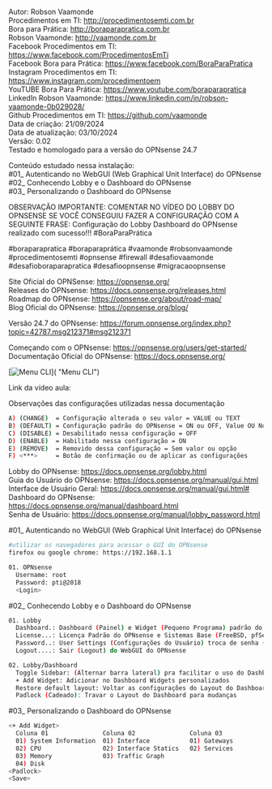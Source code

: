 Autor: Robson Vaamonde<br>
Procedimentos em TI: http://procedimentosemti.com.br<br>
Bora para Prática: http://boraparapratica.com.br<br>
Robson Vaamonde: http://vaamonde.com.br<br>
Facebook Procedimentos em TI: https://www.facebook.com/ProcedimentosEmTi<br>
Facebook Bora para Prática: https://www.facebook.com/BoraParaPratica<br>
Instagram Procedimentos em TI: https://www.instagram.com/procedimentoem<br>
YouTUBE Bora Para Prática: https://www.youtube.com/boraparapratica<br>
LinkedIn Robson Vaamonde: https://www.linkedin.com/in/robson-vaamonde-0b029028/<br>
Github Procedimentos em TI: https://github.com/vaamonde<br>
Data de criação: 21/09/2024<br>
Data de atualização: 03/10/2024<br>
Versão: 0.02<br>
Testado e homologado para a versão do OPNsense 24.7

Conteúdo estudado nessa instalação:<br>
#01_ Autenticando no WebGUI (Web Graphical Unit Interface) do OPNsense<br>
#02_ Conhecendo Lobby e o Dashboard do OPNsense<br>
#03_ Personalizando o Dashboard do OPNsense<br>

OBSERVAÇÃO IMPORTANTE: COMENTAR NO VÍDEO DO LOBBY DO OPNSENSE SE VOCÊ CONSEGUIU FAZER A CONFIGURAÇÃO COM A SEGUINTE FRASE: Configuração do Lobby Dashboard do OPNsense realizado com sucesso!!! #BoraParaPrática

#boraparapratica #boraparaprática #vaamonde #robsonvaamonde #procedimentosemti #opnsense #firewall #desafiovaamonde #desafioboraparapratica #desafioopnsense #migracaoopnsense

Site Oficial do OPNSense: https://opnsense.org/<br>
Releases do OPNsense: https://docs.opnsense.org/releases.html<br>
Roadmap do OPNsense: https://opnsense.org/about/road-map/<br>
Blog Oficial do OPNsense: https://opnsense.org/blog/

Versão 24.7 do OPNsense: https://forum.opnsense.org/index.php?topic=42787.msg212371#msg212371

Começando com o OPNsense: https://opnsense.org/users/get-started/<br>
Documentação Oficial do OPNsense: https://docs.opnsense.org/

[![Menu CLI](http://img.youtube.com/vi//0.jpg)]( "Menu CLI")

Link da vídeo aula: 

Observações das configurações utilizadas nessa documentação
```bash
A) (CHANGE)  = Configuração alterada o seu valor = VALUE ou TEXT
B) (DEFAULT) = Configuração padrão do OPNsense = ON ou OFF, Value OU None
C) (DISABLE) = Desabilitado nessa configuração = OFF
D) (ENABLE)  = Habilitado nessa configuração = ON
E) (REMOVE)  = Removido dessa configuração = Sem valor ou opção
F) <***>     = Botão de confirmação ou de aplicar as configurações
```

Lobby do OPNsense: https://docs.opnsense.org/lobby.html<br>
Guia do Usuário do OPNsense: https://docs.opnsense.org/manual/gui.html<br>
Interface de Usuário Geral: https://docs.opnsense.org/manual/gui.html#<br>
Dashboard do OPNsense: https://docs.opnsense.org/manual/dashboard.html<br>
Senha de Usuário: https://docs.opnsense.org/manual/lobby_password.html<br>

#01_ Autenticando no WebGUI (Web Graphical Unit Interface) do OPNsense<br>
```bash
#utilizar os navegadores para acessar o GUI do OPNsense
firefox ou google chrome: https://192.168.1.1

01. OPNsense
  Username: root
  Password: pti@2018
  <Login>
```

#02_ Conhecendo Lobby e o Dashboard do OPNsense<br>
```bash
01. Lobby
  Dashboard.: Dashboard (Painel) e Widget (Pequeno Programa) padrão do OPNsense
  License...: Licença Padrão do OPNsense e Sistemas Base (FreeBSD, pfSense e m0n0wall)
  Password..: User Settings (Configurações do Usuário) troca de senha (Password) e Linguagem (Language)
  Logout....: Sair (Logout) do WebGUI do OPNsense

02. Lobby/Dashboard
  Toggle Sidebar: (Alternar barra lateral) pra facilitar o uso do Dashboard
  + Add Widget: Adicionar no Dashboard Widgets personalizados
  Restore default layout: Voltar as configurações do Layout do Dashboard
  Padlock (Cadeado): Travar o Layout do Dashboard para mudanças
```

#03_ Personalizando o Dashboard do OPNsense<br>
```bash
<+ Add Widget>
  Coluna 01               Coluna 02               Coluna 03               Coluna 04
  01) System Information  01) Interface           01) Gateways            01) Firewall
  02) CPU                 02) Interface Statics   02) Services            02) Firewall States
  03) Memory              03) Traffic Graph
  04) Disk
<Padlock>
<Save>
```